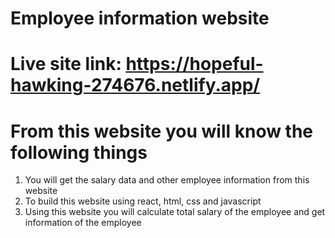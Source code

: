 # Employee information website

# Live site link: https://hopeful-hawking-274676.netlify.app/ 

# From this website you will know the following things

1) You will get the salary data and other employee information from this website
2) To build this website using react, html, css and javascript
3) Using this website you will calculate total salary of the employee and get information of the employee
